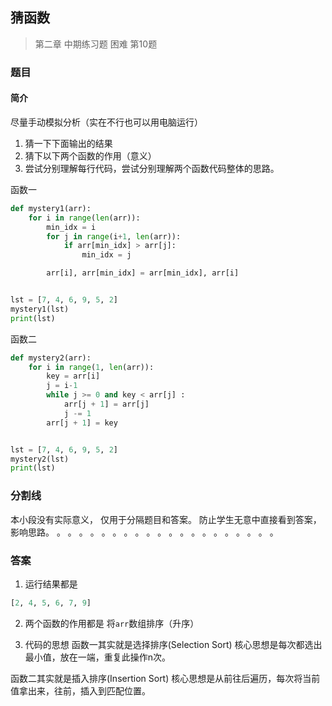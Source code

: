 ## 猜函数
> 第二章 中期练习题 困难 第10题

### 题目
#### 简介
尽量手动模拟分析（实在不行也可以用电脑运行）
1. 猜一下下面输出的结果
2. 猜下以下两个函数的作用（意义）
3. 尝试分别理解每行代码，尝试分别理解两个函数代码整体的思路。

函数一
```python
def mystery1(arr):
    for i in range(len(arr)):
        min_idx = i
        for j in range(i+1, len(arr)):
            if arr[min_idx] > arr[j]:
                min_idx = j

        arr[i], arr[min_idx] = arr[min_idx], arr[i]


lst = [7, 4, 6, 9, 5, 2]
mystery1(lst)
print(lst)
```

函数二
```python
def mystery2(arr):
    for i in range(1, len(arr)):
        key = arr[i]
        j = i-1
        while j >= 0 and key < arr[j] :
            arr[j + 1] = arr[j]
            j -= 1
        arr[j + 1] = key


lst = [7, 4, 6, 9, 5, 2]
mystery2(lst)
print(lst)
```

### 分割线
本小段没有实际意义，
仅用于分隔题目和答案。
防止学生无意中直接看到答案，
影响思路。
。
。
。
。
。
。
。
。
。
。
。
。
。
。
。
。
。
。
。
。

### 答案
1. 运行结果都是
```python
[2, 4, 5, 6, 7, 9]
```

2. 两个函数的作用都是
将`arr`数组排序（升序）

3. 代码的思想
函数一其实就是选择排序(Selection Sort)
核心思想是每次都选出最小值，放在一端，重复此操作n次。

函数二其实就是插入排序(Insertion Sort)
核心思想是从前往后遍历，每次将当前值拿出来，往前，插入到匹配位置。
